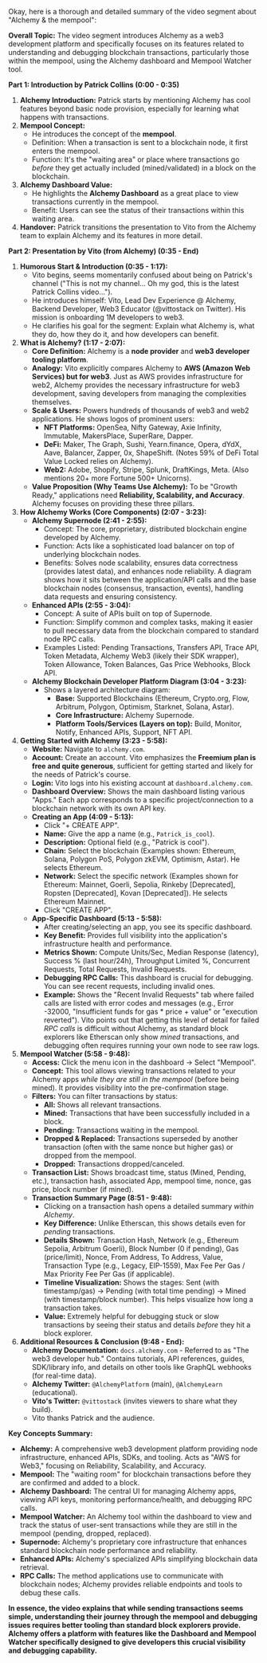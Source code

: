 Okay, here is a thorough and detailed summary of the video segment about "Alchemy & the mempool":

**Overall Topic:** The video segment introduces Alchemy as a web3 development platform and specifically focuses on its features related to understanding and debugging blockchain transactions, particularly those within the mempool, using the Alchemy dashboard and Mempool Watcher tool.

**Part 1: Introduction by Patrick Collins (0:00 - 0:35)**

1.  **Alchemy Introduction:** Patrick starts by mentioning Alchemy has cool features beyond basic node provision, especially for learning what happens with transactions.
2.  **Mempool Concept:**
    *   He introduces the concept of the **mempool**.
    *   Definition: When a transaction is sent to a blockchain node, it first enters the mempool.
    *   Function: It's the "waiting area" or place where transactions go *before* they get actually included (mined/validated) in a block on the blockchain.
3.  **Alchemy Dashboard Value:**
    *   He highlights the **Alchemy Dashboard** as a great place to view transactions currently in the mempool.
    *   Benefit: Users can see the status of their transactions within this waiting area.
4.  **Handover:** Patrick transitions the presentation to Vito from the Alchemy team to explain Alchemy and its features in more detail.

**Part 2: Presentation by Vito (from Alchemy) (0:35 - End)**

1.  **Humorous Start & Introduction (0:35 - 1:17):**
    *   Vito begins, seems momentarily confused about being on Patrick's channel ("This is not my channel... Oh my god, this is the latest Patrick Collins video...").
    *   He introduces himself: Vito, Lead Dev Experience @ Alchemy, Backend Developer, Web3 Educator (@vittostack on Twitter). His mission is onboarding 1M developers to web3.
    *   He clarifies his goal for the segment: Explain what Alchemy is, what they do, how they do it, and how developers can benefit.
2.  **What is Alchemy? (1:17 - 2:07):**
    *   **Core Definition:** Alchemy is a **node provider** and **web3 developer tooling platform**.
    *   **Analogy:** Vito explicitly compares Alchemy to **AWS (Amazon Web Services) but for web3**. Just as AWS provides infrastructure for web2, Alchemy provides the necessary infrastructure for web3 development, saving developers from managing the complexities themselves.
    *   **Scale & Users:** Powers hundreds of thousands of web3 and web2 applications. He shows logos of prominent users:
        *   **NFT Platforms:** OpenSea, Nifty Gateway, Axie Infinity, Immutable, MakersPlace, SuperRare, Dapper.
        *   **DeFi:** Maker, The Graph, Sushi, Yearn.finance, Opera, dYdX, Aave, Balancer, Zapper, 0x, ShapeShift. (Notes 59% of DeFi Total Value Locked relies on Alchemy).
        *   **Web2:** Adobe, Shopify, Stripe, Splunk, DraftKings, Meta. (Also mentions 20+ more Fortune 500+ Unicorns).
    *   **Value Proposition (Why Teams Use Alchemy):** To be "Growth Ready," applications need **Reliability, Scalability, and Accuracy**. Alchemy focuses on providing these three pillars.
3.  **How Alchemy Works (Core Components) (2:07 - 3:23):**
    *   **Alchemy Supernode (2:41 - 2:55):**
        *   Concept: The core, proprietary, distributed blockchain engine developed by Alchemy.
        *   Function: Acts like a sophisticated load balancer on top of underlying blockchain nodes.
        *   Benefits: Solves node scalability, ensures data correctness (provides latest data), and enhances node reliability. A diagram shows how it sits between the application/API calls and the base blockchain nodes (consensus, transaction, events), handling data requests and ensuring consistency.
    *   **Enhanced APIs (2:55 - 3:04):**
        *   Concept: A suite of APIs built on top of Supernode.
        *   Function: Simplify common and complex tasks, making it easier to pull necessary data from the blockchain compared to standard node RPC calls.
        *   Examples Listed: Pending Transactions, Transfers API, Trace API, Token Metadata, Alchemy Web3 (likely their SDK wrapper), Token Allowance, Token Balances, Gas Price Webhooks, Block API.
    *   **Alchemy Blockchain Developer Platform Diagram (3:04 - 3:23):**
        *   Shows a layered architecture diagram:
            *   **Base:** Supported Blockchains (Ethereum, Crypto.org, Flow, Arbitrum, Polygon, Optimism, Starknet, Solana, Astar).
            *   **Core Infrastructure:** Alchemy Supernode.
            *   **Platform Tools/Services (Layers on top):** Build, Monitor, Notify, Enhanced APIs, Support, NFT API.
4.  **Getting Started with Alchemy (3:23 - 5:58):**
    *   **Website:** Navigate to `alchemy.com`.
    *   **Account:** Create an account. Vito emphasizes the **Freemium plan is free and quite generous**, sufficient for getting started and likely for the needs of Patrick's course.
    *   **Login:** Vito logs into his existing account at `dashboard.alchemy.com`.
    *   **Dashboard Overview:** Shows the main dashboard listing various "Apps." Each app corresponds to a specific project/connection to a blockchain network with its own API key.
    *   **Creating an App (4:09 - 5:13):**
        *   Click "+ CREATE APP".
        *   **Name:** Give the app a name (e.g., `Patrick_is_cool`).
        *   **Description:** Optional field (e.g., "Patrick is cool").
        *   **Chain:** Select the blockchain (Examples shown: Ethereum, Solana, Polygon PoS, Polygon zkEVM, Optimism, Astar). He selects Ethereum.
        *   **Network:** Select the specific network (Examples shown for Ethereum: Mainnet, Goerli, Sepolia, Rinkeby [Deprecated], Ropsten [Deprecated], Kovan [Deprecated]). He selects Ethereum Mainnet.
        *   Click "CREATE APP".
    *   **App-Specific Dashboard (5:13 - 5:58):**
        *   After creating/selecting an app, you see its specific dashboard.
        *   **Key Benefit:** Provides full visibility into the application's infrastructure health and performance.
        *   **Metrics Shown:** Compute Units/Sec, Median Response (latency), Success % (last hour/24h), Throughput Limited %, Concurrent Requests, Total Requests, Invalid Requests.
        *   **Debugging RPC Calls:** This dashboard is crucial for debugging. You can see recent requests, including invalid ones.
        *   **Example:** Shows the "Recent Invalid Requests" tab where failed calls are listed with error codes and messages (e.g., Error -32000, "Insufficient funds for gas * price + value" or "execution reverted"). Vito points out that getting this level of detail for failed *RPC calls* is difficult without Alchemy, as standard block explorers like Etherscan only show *mined* transactions, and debugging often requires running your own node to see raw logs.
5.  **Mempool Watcher (5:58 - 9:48):**
    *   **Access:** Click the menu icon in the dashboard -> Select "Mempool".
    *   **Concept:** This tool allows viewing transactions related to your Alchemy apps *while they are still in the mempool* (before being mined). It provides visibility into the pre-confirmation stage.
    *   **Filters:** You can filter transactions by status:
        *   **All:** Shows all relevant transactions.
        *   **Mined:** Transactions that have been successfully included in a block.
        *   **Pending:** Transactions waiting in the mempool.
        *   **Dropped & Replaced:** Transactions superseded by another transaction (often with the same nonce but higher gas) or dropped from the mempool.
        *   **Dropped:** Transactions dropped/canceled.
    *   **Transaction List:** Shows broadcast time, status (Mined, Pending, etc.), transaction hash, associated App, mempool time, nonce, gas price, block number (if mined).
    *   **Transaction Summary Page (8:51 - 9:48):**
        *   Clicking on a transaction hash opens a detailed summary *within Alchemy*.
        *   **Key Difference:** Unlike Etherscan, this shows details even for *pending* transactions.
        *   **Details Shown:** Transaction Hash, Network (e.g., Ethereum Sepolia, Arbitrum Goerli), Block Number (0 if pending), Gas (price/limit), Nonce, From Address, To Address, Value, Transaction Type (e.g., Legacy, EIP-1559), Max Fee Per Gas / Max Priority Fee Per Gas (if applicable).
        *   **Timeline Visualization:** Shows the stages: Sent (with timestamp/gas) -> Pending (with total time pending) -> Mined (with timestamp/block number). This helps visualize how long a transaction takes.
        *   **Value:** Extremely helpful for debugging stuck or slow transactions by seeing their status and details *before* they hit a block explorer.
6.  **Additional Resources & Conclusion (9:48 - End):**
    *   **Alchemy Documentation:** `docs.alchemy.com` - Referred to as "The web3 developer hub." Contains tutorials, API references, guides, SDK/library info, and details on other tools like GraphQL webhooks (for real-time data).
    *   **Alchemy Twitter:** `@AlchemyPlatform` (main), `@AlchemyLearn` (educational).
    *   **Vito's Twitter:** `@vittostack` (invites viewers to share what they build).
    *   Vito thanks Patrick and the audience.

**Key Concepts Summary:**

*   **Alchemy:** A comprehensive web3 development platform providing node infrastructure, enhanced APIs, SDKs, and tooling. Acts as "AWS for Web3," focusing on Reliability, Scalability, and Accuracy.
*   **Mempool:** The "waiting room" for blockchain transactions before they are confirmed and added to a block.
*   **Alchemy Dashboard:** The central UI for managing Alchemy apps, viewing API keys, monitoring performance/health, and debugging RPC calls.
*   **Mempool Watcher:** An Alchemy tool within the dashboard to view and track the status of user-sent transactions while they are still in the mempool (pending, dropped, replaced).
*   **Supernode:** Alchemy's proprietary core infrastructure that enhances standard blockchain node performance and reliability.
*   **Enhanced APIs:** Alchemy's specialized APIs simplifying blockchain data retrieval.
*   **RPC Calls:** The method applications use to communicate with blockchain nodes; Alchemy provides reliable endpoints and tools to debug these calls.

**In essence, the video explains that while sending transactions seems simple, understanding their journey through the mempool and debugging issues requires better tooling than standard block explorers provide. Alchemy offers a platform with features like the Dashboard and Mempool Watcher specifically designed to give developers this crucial visibility and debugging capability.**